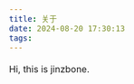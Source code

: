 ```yaml
---
title: 关于
date: 2024-08-20 17:30:13
tags:
---
```

<style>
 body {
    /* font-family: "宋体", SimSun, serif; */
    font-size: 16px;
  }
   p {
    line-height: 1.7;
  }
</style>

Hi, this is jinzbone.